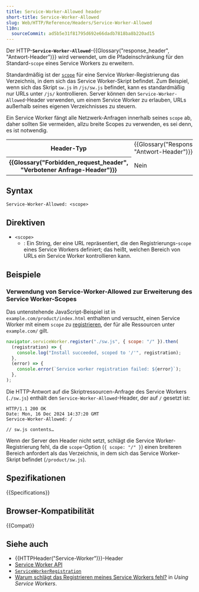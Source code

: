 ```yaml
---
title: Service-Worker-Allowed header
short-title: Service-Worker-Allowed
slug: Web/HTTP/Reference/Headers/Service-Worker-Allowed
l10n:
  sourceCommit: ad5b5e31f81795d692e66dadb7818ba8b220ad15
---
```


Der HTTP-**`Service-Worker-Allowed`**-{{Glossary("response_header", "Antwort-Header")}} wird verwendet, um die Pfadeinschränkung für den Standard-`scope` eines Service Workers zu erweitern.

Standardmäßig ist der [`scope`](/de/docs/Web/API/ServiceWorkerContainer/register#scope) für eine Service Worker-Registrierung das Verzeichnis, in dem sich das Service Worker-Skript befindet. Zum Beispiel, wenn sich das Skript `sw.js` in `/js/sw.js` befindet, kann es standardmäßig nur URLs unter `/js/` kontrollieren. Server können den `Service-Worker-Allowed`-Header verwenden, um einem Service Worker zu erlauben, URLs außerhalb seines eigenen Verzeichnisses zu steuern.

Ein Service Worker fängt alle Netzwerk-Anfragen innerhalb seines `scope` ab, daher sollten Sie vermeiden, allzu breite Scopes zu verwenden, es sei denn, es ist notwendig.

<table class="properties">
  <tbody>
    <tr>
      <th scope="row">Header-Typ</th>
      <td>{{Glossary("Response_header", "Antwort-Header")}}</td>
    </tr>
    <tr>
      <th scope="row">{{Glossary("Forbidden_request_header", "Verbotener Anfrage-Header")}}</th>
      <td>Nein</td>
    </tr>
  </tbody>
</table>

## Syntax

```http
Service-Worker-Allowed: <scope>
```

## Direktiven

- `<scope>`
  - : Ein String, der eine URL repräsentiert, die den Registrierungs-`scope` eines Service Workers definiert; das heißt, welchen Bereich von URLs ein Service Worker kontrollieren kann.

## Beispiele

### Verwendung von Service-Worker-Allowed zur Erweiterung des Service Worker-Scopes

Das untenstehende JavaScript-Beispiel ist in `example.com/product/index.html` enthalten und versucht, einen Service Worker mit einem `scope` zu [registrieren](/de/docs/Web/API/ServiceWorkerContainer/register), der für alle Ressourcen unter `example.com/` gilt.

```js
navigator.serviceWorker.register("./sw.js", { scope: "/" }).then(
  (registration) => {
    console.log("Install succeeded, scoped to '/'", registration);
  },
  (error) => {
    console.error(`Service worker registration failed: ${error}`);
  },
);
```

Die HTTP-Antwort auf die Skriptressourcen-Anfrage des Service Workers (`./sw.js`) enthält den `Service-Worker-Allowed`-Header, der auf `/` gesetzt ist:

```http
HTTP/1.1 200 OK
Date: Mon, 16 Dec 2024 14:37:20 GMT
Service-Worker-Allowed: /

// sw.js contents…
```

Wenn der Server den Header nicht setzt, schlägt die Service Worker-Registrierung fehl, da die `scope`-Option (`{ scope: "/" }`) einen breiteren Bereich anfordert als das Verzeichnis, in dem sich das Service Worker-Skript befindet (`/product/sw.js`).

## Spezifikationen

{{Specifications}}

## Browser-Kompatibilität

{{Compat}}

## Siehe auch

- {{HTTPHeader("Service-Worker")}}-Header
- [Service Worker API](/de/docs/Web/API/Service_Worker_API)
- [`ServiceWorkerRegistration`](/de/docs/Web/API/ServiceWorkerRegistration)
- [Warum schlägt das Registrieren meines Service Workers fehl?](/de/docs/Web/API/Service_Worker_API/Using_Service_Workers#why_is_my_service_worker_failing_to_register) in _Using Service Workers_.
